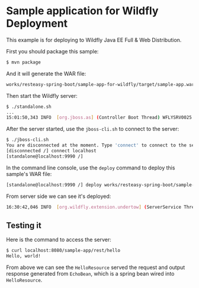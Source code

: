 # Sample application for Wildfly Deployment

This example is for deploying to Wildfly Java EE Full & Web Distribution.

First you should package this sample:

```bash
$ mvn package
```

And it will generate the WAR file:

```txt
works/resteasy-spring-boot/sample-app-for-wildfly/target/sample-app.war
```

Then start the Wildfly server:

```bash
$ ./standalone.sh
...
15:01:50,343 INFO  [org.jboss.as] (Controller Boot Thread) WFLYSRV0025: WildFly Full 19.0.0.Final (WildFly Core 11.0.0.Final) started in 3332ms - Started 316 of 582 services (374 services are lazy, passive or on-demand)
```

After the server started, use the `jboss-cli.sh` to connect to the server:

```bash
$ ./jboss-cli.sh
You are disconnected at the moment. Type 'connect' to connect to the server or 'help' for the list of supported commands.
[disconnected /] connect localhost
[standalone@localhost:9990 /]
```

In the command line console, use the `deploy` command to deploy this sample's WAR file:

```bash
[standalone@localhost:9990 /] deploy works/resteasy-spring-boot/sample-app-for-wildfly/target/sample-app.war --force
```

From server side we can see it's deployed:

```bash
16:30:42,046 INFO  [org.wildfly.extension.undertow] (ServerService Thread Pool -- 449) WFLYUT0021: Registered web context: '/sample-app' for server 'default-server'
```

## Testing it

Here is the command to access the server:

```bash
$ curl localhost:8080/sample-app/rest/hello
Hello, world!                  
```

From above we can see the `HelloResource` served the request and output response generated from `EchoBean`, which is a spring bean wired into `HelloResource`.
